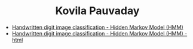 <h1 style="text-align: center;">Kovila Pauvaday</h1>

- [Handwritten digit image classification - Hidden Markov Model (HMM)](./projects/hidden_markov_models/project_description.md)
- [Handwritten digit image classification - Hidden Markov Model (HMM) - html](./projects/hidden_markov_models/project_description.html)
